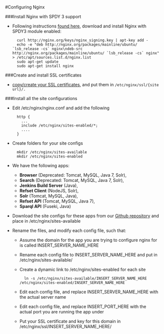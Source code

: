 #Configuring Nginx

###Install Nginx with SPDY 3 support

- Following instructions [found here](https://bjornjohansen.no/install-latest-version-of-nginx-on-ubuntu), download and install Nginx with SPDY3 module enabled:

        curl http://nginx.org/keys/nginx_signing.key | apt-key add -
        echo -e "deb http://nginx.org/packages/mainline/ubuntu/ `lsb_release -cs` nginx\ndeb-src http://nginx.org/packages/mainline/ubuntu/ `lsb_release -cs` nginx" > /etc/apt/sources.list.d/nginx.list
        sudo apt-get update
        sudo apt-get install nginx
        
###Create and install SSL certificates
- [copy/create your SSL certificates](https://www.startssl.com/?app=42), and put them in `/etc/nginx/ssl/{site url}/.` 

###Install all the site configurations

- Edit /etc/nginx/nginx.conf and add the following

        http {
          ...
          include /etc/nginx/sites-enabled/*;
          ....
        }
    
- Create folders for your site configs

        mkdir /etc/nginx/sites-available
        mkdir /etc/nginx/sites-enabled

- We have the following apps:

  - **Browser** (Deprecated: Tomcat, MySQL, Java 7, Solr), 
  - **Search** (Deprecated: Tomcat, MySQL, Java 7, Solr), 
  - **Jenkins Build Server** (Java), 
  - **Refset Client** (NodeJS, Solr), 
  - **Solr** (Tomcat, MySQL, Java), 
  - **Refset API** (Tomcat, MySQL, Java 7), 
  - **Sparql API** (Fuseki, Java)

- Download the site configs for these apps from our [Github repository](https://github.com/IHTSDO/snomed-publish/tree/master/config/nginx) and place in /etc/nginx/sites-available

- Rename the files, and modify each config file, such that:
    - Assume the domain for the app you are trying to configure nginx for is called INSERT_SERVER_NAME_HERE
    - Rename each config file to INSERT_SERVER_NAME_HERE and put in /etc/nginx/sites-available/
    - Create a dynamic link to /etc/nginx/sites-enabled for each site
    
            ln -s /etc/nginx/sites-available/INSERT_SERVER_NAME_HERE /etc/nginx/sites-enabled/INSERT_SERVER_NAME_HERE
    - Edit each config file, and replace INSERT_SERVER_NAME_HERE with the actual server name
    - Edit each config file, and replace INSERT_PORT_HERE with the actual port you are running the app under
    - Put your SSL certificate and key for this domain in /etc/nginx/ssl/INSERT_SERVER_NAME_HERE/
    

